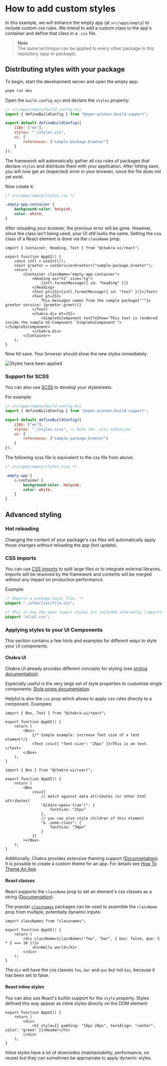 # How to add custom styles

In this example, we will enhance the empty app (at `src/apps/empty`) to include custom css rules.
We intend to add a custom class to the app's container and define that class in a `.css` file.

> **Note**  
> The same technique can be applied to every other package in this repository (app or package).

## Distributing styles with your package

To begin, start the development server and open the empty app:

```bash
pnpm run dev
```

Open the `build.config.mjs` and declare the `styles` property:

```js
// src/apps/empty/build.config.mjs
import { defineBuildConfig } from "@open-pioneer/build-support";

export default defineBuildConfig({
    i18n: ["en"],
    styles: "./styles.css",
    ui: {
        references: ["sample-package.Greeter"]
    }
});
```

The framework will automatically gather all css rules of packages that declare `styles` and distribute them with your application.
After hitting save, you will now get an (expected) error in your browser, since the file does not yet exist.

Now create it:

```css
/* src/apps/empty/styles.css */

.empty-app-container {
    background-color: hotpink;
    color: white;
}
```

After reloading your browser, the previous error will be gone.
However, since the class isn't being used, your UI still looks the same.
Setting the css class of a React element is done via the `className` prop:

```tsx
import { Container, Heading, Text } from "@chakra-ui/react";

export function AppUI() {
    const intl = useIntl();
    const greeter = useService<Greeter>("sample-package.Greeter");
    return (
        <Container className="empty-app-container">
            <Heading as="h1" size="lg">
                {intl.formatMessage({ id: "heading" })}
            </Heading>
            <Text pt={5}>{intl.formatMessage({ id: "text" })}</Text>
            <Text pt={5}>
                This messages comes from the sample package{"'"}s greeter service: {greeter.greet()}
            </Text>
            <chakra.div mt={5}>
                <SimpleUiComponent textToShow="This text is rendered inside the sample UI-Component 'SimpleUiComponent'"></SimpleUiComponent>
            </chakra.div>
        </Container>
    );
}
```

Now hit save.
Your browser should show the new styles immediately:

![Styles have been applied](./HowToAddCustomStyles_StylesApplied.png)

### Support for SCSS

You can also use [SCSS](https://sass-lang.com/) to develop your stylesheets.

For example:

```js
// src/apps/empty/build.config.mjs
import { defineBuildConfig } from "@open-pioneer/build-support";

export default defineBuildConfig({
    i18n: ["en"],
    styles: "./styles.scss", // Note the .scss extension
    ui: {
        references: ["sample-package.Greeter"]
    }
});
```

The following scss file is equivalent to the css file from above:

```scss
/* src/apps/empty/styles.scss */

.empty-app {
    &-container {
        background-color: hotpink;
        color: white;
    }
}
```

## Advanced styling

### Hot reloading

Changing the content of your package's css files will automatically apply those changes _without_ reloading the app (hot update).

### CSS imports

You can use [CSS imports](https://developer.mozilla.org/en-US/docs/Web/CSS/@import) to split large files or to integrate external libraries.
Imports will be resolved by the framework and contents will be merged without any impact on production performance.

Example:

```css
/* Imports a package-local file. */
@import "./other/css/file.css";

/* This is how the open layers styles are included internally (imports from `ol` package). */
@import "ol/ol.css";
```

### Applying styles to your UI Components

This section contains a few hints and examples for different ways to style your UI components.

#### Chakra UI

Chakra UI already provides different concepts for styling (see [styling documentation](https://chakra-ui.com/docs/styling/overview)).

Especially useful is the very large set of style properties to customize single components: [Style props documentation](https://chakra-ui.com/docs/styling/overview#style-props).

Helpful is also the `css` prop which allows to apply css rules directly to a component. Examples:

```tsx
import { Box, Text } from "@chakra-ui/react";

export function AppUI() {
    return (
        <Box>
            {/* Simple example: increase font size of a text element*/}
            <Text css={{ "font-size": "25px" }}>This is an text.</Text>
        </Box>
    );
}
```

```tsx
import { Box } from "@chakra-ui/react";

export function AppUI() {
    return (
        <Box
            css={{
                // match against data attributes (or other html attributes)
                "&[data-open='true']": {
                    fontSize: "25px"
                },
                // you can also style children of this element
                "& .some-class": {
                    fontSize: "50px"
                }
            }}
        ></Box>
    );
}
```

Additionally, Chakra provides extensive theming support ([Documentation](https://chakra-ui.com/docs/theming/overview)).
It is possible to create a custom theme for an app. For details see [How To Theme An App](./HowToThemeAnApp.md).

#### React classes

React supports the `className` prop to set an element's css classes as a string ([Documentation](https://reactjs.org/docs/faq-styling.html)).

The popular [`classnames`](https://www.npmjs.com/package/classnames) packages can be used to assemble the `className` prop from multiple, potentially dynamic inputs:

```tsx
import classNames from "classnames";

export function AppUI() {
    return (
        <div className={classNames("foo", "bar", { baz: false, qux: 5 * 2 === 10 })}>
            <h1>Hello world</h1>
        </div>
    );
}
```

The `div` will have the css classes `foo`, `bar` and `qux` but not `baz`, because it has been set to false.

#### React inline styles

You can also use React's builtin support for the `style` property.
Styles defined this way appear as inline styles directly on the DOM element:

```tsx
export function AppUI() {
    return (
        <div>
            <h1 style={{ padding: "10px 20px", textAlign: "center", color: "green" }}>Header</h1>
        </div>
    );
}
```

Inline styles have a lot of downsides (maintainability, performance, no reuse) but they can sometimes be appropriate to apply dynamic styles.
